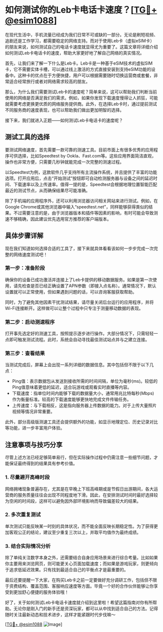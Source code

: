 # 如何测试你的Leb卡电话卡速度？[[TG💪+ @esim1088](https://t.me/s/esim1088)]

在现代生活中，手机流量已经成为我们日常不可或缺的一部分。无论是刷短视频、追剧还是工作学习，都需要稳定的网络支持。而对于使用Leb卡（虚拟eSIM卡）的朋友来说，如何测试自己的电话卡速度就显得尤为重要了。这篇文章将详细介绍如何测试Leb卡电话卡的速度，帮助大家更好地了解自己网络的真实情况。

首先，让我们来了解一下什么是Leb卡。Leb卡是一种基于eSIM技术的虚拟SIM卡，它不需要实体卡槽，可以通过线上激活的方式直接安装到支持eSIM功能的设备中。这种卡的优点在于方便快捷，用户可以根据需要随时切换运营商或套餐，非常适合经常旅行或者对网络需求较高的朋友。

那么，为什么我们需要测试Leb卡的速度呢？简单来说，这可以帮助我们判断当前使用的网络是否满足我们的需求。例如，如果你发现下载速度慢得让人抓狂，可能就需要考虑更换更优质的网络服务提供商。此外，在选择Leb卡时，通过提前测试不同服务商的速度表现，也可以帮助我们做出更加明智的选择。

接下来，我们就进入正题——如何测试Leb卡电话卡的速度呢？

## 测试工具的选择

要测试网络速度，首先需要一款可靠的测速工具。目前市面上有很多优秀的应用程序可供选择，比如Speedtest by Ookla、Fast.com等。这些应用界面简洁直观，操作也非常方便，只需要几秒钟就能完成一次完整的测速过程。

以Speedtest为例，这款软件几乎支持所有主流操作系统，并且提供了丰富的功能选项。打开应用后，点击“开始测试”按钮即可自动检测服务器与设备之间的延迟时间、下载速率以及上传速率。值得一提的是，Speedtest会根据地理位置智能匹配最近的测试节点，从而确保结果尽可能准确。

除了手机端的应用程序外，还可以利用浏览器访问相关网站来进行测试。例如，在Google Chrome或其他浏览器中输入“speedtest.net”，同样能够获得类似的结果。不过需要注意的是，由于浏览器版本和插件等因素的影响，有时可能会导致测速不够精确，因此建议优先选用官方推荐的客户端版本。

## 具体步骤详解

现在我们知道如何选择合适的工具了，接下来就具体看看该如何一步步完成一次完整的网络速度测试吧！

### 第一步：准备阶段
确保你的设备已成功激活并连接上了Leb卡提供的移动数据服务。如果是第一次使用，请先检查是否已经正确设置了APN参数（即接入点名称）。通常情况下，默认设置就可以正常使用，但如果遇到问题的话，可以咨询客服获取帮助。

同时，为了避免其他因素干扰测试结果，请尽量关闭后台运行的应用程序，并将Wi-Fi连接断开。这样做可以让整个过程中只专注于测量移动数据的表现。

### 第二步：启动测速程序
打开事先选定好的测速工具，按照提示逐步进行操作。大部分情况下，只需轻轻一点即可触发测试流程。此时，系统会自动寻找最佳测试站点并与之建立连接。

### 第三步：查看结果
当测试完成后，屏幕上会出现一系列详细的数据信息。其中包括但不限于以下几点：
- Ping值：表示数据包从发送到接收所需的时间间隔，单位为毫秒(ms)。较低的Ping值意味着更低的延迟，适合玩游戏或观看实时直播等内容。
- 下载速度：指单位时间内能够下载的数据量大小，通常用兆比特每秒(Mbps)作为衡量标准。较高的下载速度能够更快地完成文件传输任务。
- 上传速度：与下载相反，这是指向服务器上传数据的能力。对于上传大量照片视频等情况非常重要。

此外，部分高级版测速工具还会提供额外的功能，如显示地理定位、历史记录对比等功能，进一步丰富用户体验。

## 注意事项与技巧分享

尽管上述方法已经足够简单易行，但在实际操作过程中仍需注意一些细节问题，才能保证最终得到的结果具有参考价值。

### 1. 尽量避开高峰时段
网络拥堵现象普遍存在，尤其是在早晚上下班高峰期或是节假日出游期间，各大运营商的服务质量往往会出现不同程度地下滑。因此，在安排测试时间时最好选择较为空闲的时间段，这样可以避免因外部环境影响而导致偏差较大的结果。

### 2. 多次重复测试
单次测试只能反映某一时刻的具体状况，而不能全面反映长期稳定性。为了获得更加客观公正的结论，建议至少重复三次以上，并取平均值作为最终成绩。

### 3. 结合实际情况分析
除了单纯关注数字本身之外，还需要结合自身应用场景来进行综合考量。比如如果你主要用来浏览网页，则可能更关心页面加载速度；而如果是游戏玩家，则更倾向于追求低延迟效果。只有找到最适合自己的平衡点才是最重要的。

最后还要提醒一下大家，在购买Leb卡之前一定要做好充分调研工作，包括但不限于资费结构、覆盖范围、客服响应速度等方面。毕竟一个好的合作伙伴能够让你享受到更加舒心便捷的服务体验哦！

好了，关于如何测试Leb卡电话卡速度就介绍到这里啦！希望这篇指南对你有所帮助。无论你是刚入门的新手还是资深玩家，都可以从中找到适合自己的方法。记得随时关注最新动态和技术进步，这样才能紧跟时代步伐嘛～

[[TG💪+ @esim1088](https://t.me/s/esim1088) ![Image](https://i.postimg.cc/4NQfJmqS/Snipaste-2025-05-13-00-14-12.png)]